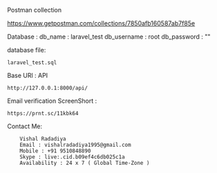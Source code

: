 Postman collection

https://www.getpostman.com/collections/7850afb160587ab7f85e

Database : 
	db_name  : laravel_test
	db_username : root
	db_password : ""

database file: 
         
	laravel_test.sql

Base URl : API

	http://127.0.0.1:8000/api/


Email verification ScreenShort :  

    https://prnt.sc/11kbk64

Contact Me:
   
        Vishal Radadiya
        Email : vishalradadiya1995@gmail.com
        Mobile : +91 9510848890
        Skype : live:.cid.b09ef4c6db025c1a
        Availability : 24 x 7 ( Global Time-Zone ) 
